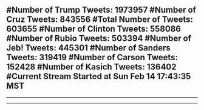 #Number of Trump Tweets: 1973957
#Number of Cruz Tweets: 843556
#Total Number of Tweets: 603655 
#Number of Clinton Tweets: 558086
#Number of Rubio Tweets: 503394
#Number of Jeb! Tweets: 445301
#Number of Sanders Tweets: 319419
#Number of Carson Tweets: 152428
#Number of Kasich Tweets: 136402
#Current Stream Started at Sun Feb 14 17:43:35 MST
---
---
---
